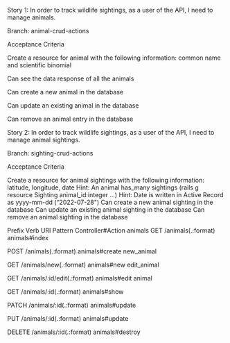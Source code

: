 Story 1: In order to track wildlife sightings, as a user of
the API, I need to manage animals.

Branch: animal-crud-actions

Acceptance Criteria

Create a resource for animal with the following information: common name and scientific binomial

Can see the data response of all the animals

Can create a new animal in the database

Can update an existing animal in the database

Can remove an animal entry in the database

Story 2: In order to track wildlife sightings, as a user of the API, I need to manage animal sightings.

Branch: sighting-crud-actions

Acceptance Criteria

Create a resource for animal sightings with the following information: latitude, longitude, date
Hint: An animal has_many sightings (rails g resource Sighting animal_id:integer ...)
Hint: Date is written in Active Record as yyyy-mm-dd (“2022-07-28")
Can create a new animal sighting in the database
Can update an existing animal sighting in the database
Can remove an animal sighting in the database

Prefix Verb URI Pattern Controller#Action
animals 
GET /animals(.:format) animals#index

POST /animals(.:format) animals#create
new_animal 

GET /animals/new(.:format) animals#new
edit_animal 

GET /animals/:id/edit(.:format) animals#edit
animal 

GET /animals/:id(.:format) animals#show

PATCH /animals/:id(.:format) animals#update

PUT /animals/:id(.:format) animals#update

DELETE /animals/:id(.:format) animals#destroy


